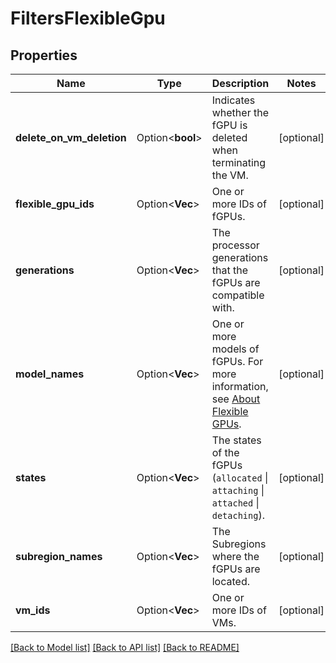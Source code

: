 # FiltersFlexibleGpu

## Properties

Name | Type | Description | Notes
------------ | ------------- | ------------- | -------------
**delete_on_vm_deletion** | Option<**bool**> | Indicates whether the fGPU is deleted when terminating the VM. | [optional]
**flexible_gpu_ids** | Option<**Vec<String>**> | One or more IDs of fGPUs. | [optional]
**generations** | Option<**Vec<String>**> | The processor generations that the fGPUs are compatible with. | [optional]
**model_names** | Option<**Vec<String>**> | One or more models of fGPUs. For more information, see [About Flexible GPUs](https://docs.outscale.com/en/userguide/About-Flexible-GPUs.html). | [optional]
**states** | Option<**Vec<String>**> | The states of the fGPUs (`allocated` \\| `attaching` \\| `attached` \\| `detaching`). | [optional]
**subregion_names** | Option<**Vec<String>**> | The Subregions where the fGPUs are located. | [optional]
**vm_ids** | Option<**Vec<String>**> | One or more IDs of VMs. | [optional]

[[Back to Model list]](../README.md#documentation-for-models) [[Back to API list]](../README.md#documentation-for-api-endpoints) [[Back to README]](../README.md)


